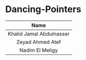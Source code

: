 # Dancing-Pointers

| Name |
|:-------------:|
| Khalid Jamal Abdulnasser |
| Zeyad Ahmed Atef |
| Nadim El Meligy |

